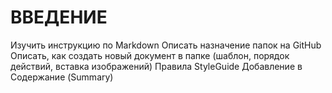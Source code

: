 # ВВЕДЕНИЕ
Изучить инструкцию по Markdown
Описать назначение папок на GitHub
Описать, как создать новый документ в папке (шаблон, порядок действий, вставка изображений)
Правила StyleGuide
Добавление в Содержание (Summary)
